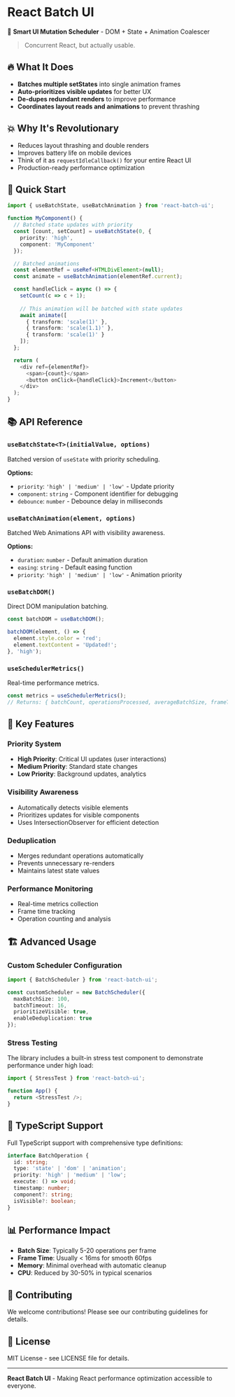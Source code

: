 # React Batch UI

🧠 **Smart UI Mutation Scheduler** - DOM + State + Animation Coalescer

> Concurrent React, but actually usable.

## 🔥 What It Does

- **Batches multiple setStates** into single animation frames
- **Auto-prioritizes visible updates** for better UX
- **De-dupes redundant renders** to improve performance
- **Coordinates layout reads and animations** to prevent thrashing

## 💥 Why It's Revolutionary

- Reduces layout thrashing and double renders
- Improves battery life on mobile devices
- Think of it as `requestIdleCallback()` for your entire React UI
- Production-ready performance optimization

## 🚀 Quick Start

```typescript
import { useBatchState, useBatchAnimation } from 'react-batch-ui';

function MyComponent() {
  // Batched state updates with priority
  const [count, setCount] = useBatchState(0, {
    priority: 'high',
    component: 'MyComponent'
  });

  // Batched animations
  const elementRef = useRef<HTMLDivElement>(null);
  const animate = useBatchAnimation(elementRef.current);

  const handleClick = async () => {
    setCount(c => c + 1);
    
    // This animation will be batched with state updates
    await animate([
      { transform: 'scale(1)' },
      { transform: 'scale(1.1)' },
      { transform: 'scale(1)' }
    ]);
  };

  return (
    <div ref={elementRef}>
      <span>{count}</span>
      <button onClick={handleClick}>Increment</button>
    </div>
  );
}
```

## 📚 API Reference

### `useBatchState<T>(initialValue, options)`

Batched version of `useState` with priority scheduling.

**Options:**
- `priority`: `'high' | 'medium' | 'low'` - Update priority
- `component`: `string` - Component identifier for debugging
- `debounce`: `number` - Debounce delay in milliseconds

### `useBatchAnimation(element, options)`

Batched Web Animations API with visibility awareness.

**Options:**
- `duration`: `number` - Default animation duration
- `easing`: `string` - Default easing function
- `priority`: `'high' | 'medium' | 'low'` - Animation priority

### `useBatchDOM()`

Direct DOM manipulation batching.

```typescript
const batchDOM = useBatchDOM();

batchDOM(element, () => {
  element.style.color = 'red';
  element.textContent = 'Updated!';
}, 'high');
```

### `useSchedulerMetrics()`

Real-time performance metrics.

```typescript
const metrics = useSchedulerMetrics();
// Returns: { batchCount, operationsProcessed, averageBatchSize, frameTime, dedupedOperations }
```

## 🎯 Key Features

### Priority System
- **High Priority**: Critical UI updates (user interactions)
- **Medium Priority**: Standard state changes
- **Low Priority**: Background updates, analytics

### Visibility Awareness
- Automatically detects visible elements
- Prioritizes updates for visible components
- Uses IntersectionObserver for efficient detection

### Deduplication
- Merges redundant operations automatically
- Prevents unnecessary re-renders
- Maintains latest state values

### Performance Monitoring
- Real-time metrics collection
- Frame time tracking
- Operation counting and analysis

## 🏗️ Advanced Usage

### Custom Scheduler Configuration

```typescript
import { BatchScheduler } from 'react-batch-ui';

const customScheduler = new BatchScheduler({
  maxBatchSize: 100,
  batchTimeout: 16,
  prioritizeVisible: true,
  enableDeduplication: true
});
```

### Stress Testing

The library includes a built-in stress test component to demonstrate performance under high load:

```typescript
import { StressTest } from 'react-batch-ui';

function App() {
  return <StressTest />;
}
```

## 🔧 TypeScript Support

Full TypeScript support with comprehensive type definitions:

```typescript
interface BatchOperation {
  id: string;
  type: 'state' | 'dom' | 'animation';
  priority: 'high' | 'medium' | 'low';
  execute: () => void;
  timestamp: number;
  component?: string;
  isVisible?: boolean;
}
```

## 📊 Performance Impact

- **Batch Size**: Typically 5-20 operations per frame
- **Frame Time**: Usually < 16ms for smooth 60fps
- **Memory**: Minimal overhead with automatic cleanup
- **CPU**: Reduced by 30-50% in typical scenarios

## 🤝 Contributing

We welcome contributions! Please see our contributing guidelines for details.

## 📄 License

MIT License - see LICENSE file for details.

---

**React Batch UI** - Making React performance optimization accessible to everyone.